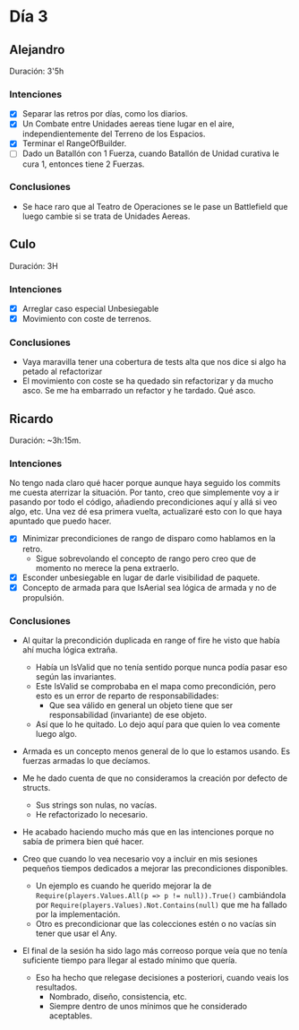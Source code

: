 ﻿# Día 3

## Alejandro

Duración: 3'5h

### Intenciones

- [X] Separar las retros por días, como los diarios.
- [X] Un Combate entre Unidades aereas tiene lugar en el aire, independientemente del Terreno de los Espacios.
- [X] Terminar el RangeOfBuilder.
- [ ] Dado un Batallón con 1 Fuerza, cuando Batallón de Unidad curativa le cura 1, entonces tiene 2 Fuerzas.

### Conclusiones

- Se hace raro que al Teatro de Operaciones se le pase un Battlefield que luego cambie si se trata de Unidades Aereas.

## Culo

Duración: 3H

### Intenciones

- [X] Arreglar caso especial Unbesiegable
- [X] Movimiento con coste de terrenos.

### Conclusiones

- Vaya maravilla tener una cobertura de tests alta que nos dice si algo ha petado al refactorizar
- El movimiento con coste se ha quedado sin refactorizar y da mucho asco. Se me ha embarrado un refactor y he tardado. Qué asco.

## Ricardo

Duración: ~3h:15m.

### Intenciones

No tengo nada claro qué hacer porque aunque haya seguido los commits me cuesta aterrizar la situación.
Por tanto, creo que simplemente voy a ir pasando por todo el código, añadiendo precondiciones aquí y allá si veo algo, etc.
Una vez dé esa primera vuelta, actualizaré esto con lo que haya apuntado que puedo hacer.

- [x] Minimizar precondiciones de rango de disparo como hablamos en la retro.
  - Sigue sobrevolando el concepto de rango pero creo que de momento no merece la pena extraerlo.
- [x] Esconder unbesiegable en lugar de darle visibilidad de paquete.
- [x] Concepto de armada para que IsAerial sea lógica de armada y no de propulsión.

### Conclusiones

- Al quitar la precondición duplicada en range of fire he visto que había ahí mucha lógica extraña.
  - Había un IsValid que no tenía sentido porque nunca podía pasar eso según las invariantes.
  - Este IsValid se comprobaba en el mapa como precondición, pero esto es un error de reparto de responsabilidades:
    - Que sea válido en general un objeto tiene que ser responsabilidad (invariante) de ese objeto.
  - Así que lo he quitado. Lo dejo aquí para que quien lo vea comente luego algo.

- Armada es un concepto menos general de lo que lo estamos usando. Es fuerzas armadas lo que decíamos.

- Me he dado cuenta de que no consideramos la creación por defecto de structs.
  - Sus strings son nulas, no vacías.
  - He refactorizado lo necesario.

- He acabado haciendo mucho más que en las intenciones porque no sabía de primera bien qué hacer.

- Creo que cuando lo vea necesario voy a incluir en mis sesiones pequeños tiempos dedicados a mejorar las precondiciones disponibles.
  - Un ejemplo es cuando he querido mejorar la de 
      `Require(players.Values.All(p => p != null)).True()`
      cambiándola por `Require(players.Values).Not.Contains(null)` que me ha fallado por la implementación.
  - Otro es precondicionar que las colecciones estén o no vacías sin tener que usar el Any.

- El final de la sesión ha sido lago más correoso porque veía que no tenía suficiente tiempo para llegar al estado mínimo que quería.
  - Eso ha hecho que relegase decisiones a posteriori, cuando veais los resultados.
    - Nombrado, diseño, consistencia, etc.
    - Siempre dentro de unos mínimos que he considerado aceptables.